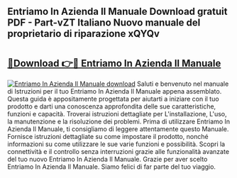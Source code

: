 ## Entriamo In Azienda Il Manuale Download gratuit PDF - Part-vZT Italiano Nuovo manuale del proprietario di riparazione xQYQv

# <h2><a href="http://df9tv3m.blite.top/?on=Entriamo+In+Azienda+Il+Manuale">🔗Download 👉🔴 Entriamo In Azienda Il Manuale</a></h2>

[![Entriamo In Azienda Il Manuale download](https://i.imgur.com/lujVjoI.png)](http://df9tv3m.blite.top/?on=Entriamo+In+Azienda+Il+Manuale)
Saluti e benvenuto nel manuale di Istruzioni per il tuo Entriamo In Azienda Il Manuale appena assemblato. Questa guida è appositamente progettata per aiutarti a iniziare con il tuo prodotto e darti una conoscenza approfondita delle sue caratteristiche, funzioni e capacità. Troverai istruzioni dettagliate per L'installazione, L'uso, la manutenzione e la risoluzione dei problemi. Prima di utilizzare Entriamo In Azienda Il Manuale, ti consigliamo di leggere attentamente questo Manuale. Fornisce istruzioni dettagliate su come impostare il prodotto, nonché informazioni su come utilizzare le sue varie funzioni e possibilità. Scopri la connettività e il controllo senza interruzioni grazie alle funzionalità avanzate del tuo nuovo Entriamo In Azienda Il Manuale. Grazie per aver scelto Entriamo In Azienda Il Manuale. Siamo felici di far parte del tuo viaggio.
